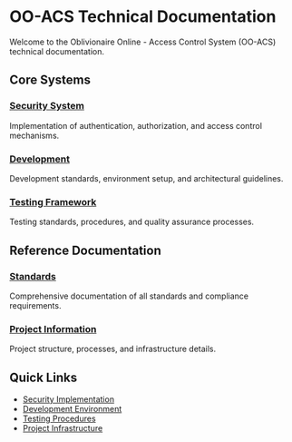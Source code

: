 # OO-ACS Technical Documentation

Welcome to the Oblivionaire Online - Access Control System (OO-ACS) technical documentation.

## Core Systems

### [Security System](security/index)
Implementation of authentication, authorization, and access control mechanisms.

### [Development](development/index)
Development standards, environment setup, and architectural guidelines.

### [Testing Framework](testing/index)
Testing standards, procedures, and quality assurance processes.

## Reference Documentation

### [Standards](standards/index)
Comprehensive documentation of all standards and compliance requirements.

### [Project Information](project/index)
Project structure, processes, and infrastructure details.

## Quick Links
- [Security Implementation](security/implementation)
- [Development Environment](development/environment)
- [Testing Procedures](testing/procedures)
- [Project Infrastructure](project/infrastructure) 